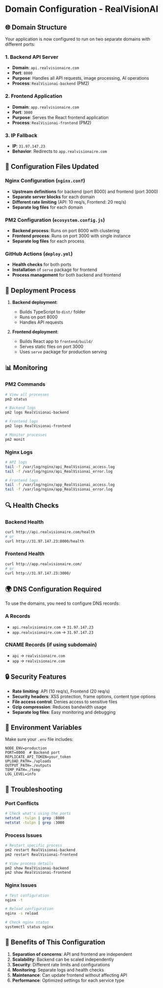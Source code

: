 # Domain Configuration - RealVisionAI

## 🌐 Domain Structure

Your application is now configured to run on two separate domains with different ports:

### 1. **Backend API Server**
- **Domain**: `api.realvisionaire.com`
- **Port**: `8000`
- **Purpose**: Handles all API requests, image processing, AI operations
- **Process**: `RealVisionai-backend` (PM2)

### 2. **Frontend Application**
- **Domain**: `app.realvisionaire.com`
- **Port**: `3000`
- **Purpose**: Serves the React frontend application
- **Process**: `RealVisionai-frontend` (PM2)

### 3. **IP Fallback**
- **IP**: `31.97.147.23`
- **Behavior**: Redirects to `app.realvisionaire.com`

## 🔧 Configuration Files Updated

### Nginx Configuration (`nginx.conf`)
- **Upstream definitions** for backend (port 8000) and frontend (port 3000)
- **Separate server blocks** for each domain
- **Different rate limiting** (API: 10 req/s, Frontend: 20 req/s)
- **Separate log files** for each domain

### PM2 Configuration (`ecosystem.config.js`)
- **Backend process**: Runs on port 8000 with clustering
- **Frontend process**: Runs on port 3000 with single instance
- **Separate log files** for each process

### GitHub Actions (`deploy.yml`)
- **Health checks** for both ports
- **Installation** of `serve` package for frontend
- **Process management** for both backend and frontend

## 🚀 Deployment Process

1. **Backend deployment**:
   - Builds TypeScript to `dist/` folder
   - Runs on port 8000
   - Handles API requests

2. **Frontend deployment**:
   - Builds React app to `frontend/build/`
   - Serves static files on port 3000
   - Uses `serve` package for production serving

## 📊 Monitoring

### PM2 Commands
```bash
# View all processes
pm2 status

# Backend logs
pm2 logs RealVisionai-backend

# Frontend logs
pm2 logs RealVisionai-frontend

# Monitor processes
pm2 monit
```

### Nginx Logs
```bash
# API logs
tail -f /var/log/nginx/api_RealVisionai_access.log
tail -f /var/log/nginx/api_RealVisionai_error.log

# Frontend logs
tail -f /var/log/nginx/app_RealVisionai_access.log
tail -f /var/log/nginx/app_RealVisionai_error.log
```

## 🔍 Health Checks

### Backend Health
```bash
curl http://api.realvisionaire.com/health
# or
curl http://31.97.147.23:8000/health
```

### Frontend Health
```bash
curl http://app.realvisionaire.com/
# or
curl http://31.97.147.23:3000/
```

## 🌍 DNS Configuration Required

To use the domains, you need to configure DNS records:

### A Records
- `api.realvisionaire.com` → `31.97.147.23`
- `app.realvisionaire.com` → `31.97.147.23`

### CNAME Records (if using subdomain)
- `api` → `realvisionaire.com`
- `app` → `realvisionaire.com`

## 🔒 Security Features

- **Rate limiting**: API (10 req/s), Frontend (20 req/s)
- **Security headers**: XSS protection, frame options, content type options
- **File access control**: Denies access to sensitive files
- **Gzip compression**: Reduces bandwidth usage
- **Separate log files**: Easy monitoring and debugging

## 📝 Environment Variables

Make sure your `.env` file includes:
```env
NODE_ENV=production
PORT=8000  # Backend port
REPLICATE_API_TOKEN=your_token
UPLOAD_PATH=./uploads
OUTPUT_PATH=./outputs
TEMP_PATH=./temp
LOG_LEVEL=info
```

## 🚨 Troubleshooting

### Port Conflicts
```bash
# Check what's using the ports
netstat -tulpn | grep :8000
netstat -tulpn | grep :3000
```

### Process Issues
```bash
# Restart specific process
pm2 restart RealVisionai-backend
pm2 restart RealVisionai-frontend

# View process details
pm2 show RealVisionai-backend
pm2 show RealVisionai-frontend
```

### Nginx Issues
```bash
# Test configuration
nginx -t

# Reload configuration
nginx -s reload

# Check nginx status
systemctl status nginx
```

## 🎯 Benefits of This Configuration

1. **Separation of concerns**: API and frontend are independent
2. **Scalability**: Backend can be scaled independently
3. **Security**: Different rate limits and configurations
4. **Monitoring**: Separate logs and health checks
5. **Maintenance**: Can update frontend without affecting API
6. **Performance**: Optimized settings for each service type
